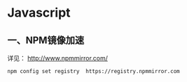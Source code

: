 # Javascript

## 一、NPM镜像加速

详见： http://www.npmmirror.com/

```bash
npm config set registry  https://registry.npmmirror.com
```

